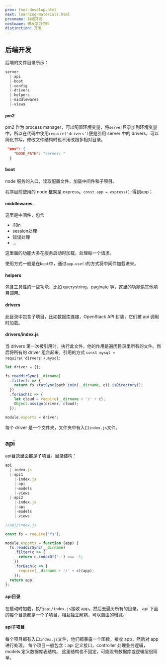```yaml
---
prev: font-develop.html
next: learning-materials.html
prevname: 前端开发
nextname: 研发学习资料
distinction: 开发
---
```

## 后端开发

后端的文件目录所示：

``` javascript
server
  |-api
  |-boot
  |-config
  |-drivers
  |-helpers
  |-middlewares
  |-views
```
#### pm2

pm2 作为 process manager，可以配置环境变量，将`server`目录加到环境变量中，所以在代码中使用`require('drivers')`便是引用 server 中的 drivers，可以简化书写，修改文件结构时也不用改跟多相对目录。

``` json
 "env": {
    "NODE_PATH": "server:."
  }
```
#### boot

node 服务的入口，读取配置文件，加载中间件和子项目。

程序目前使用的 node 框架是 express。`const app = express();`得到app；

#### middlewares

这里是中间件，包含

+ i18n
+ session处理
+ 错误处理
+ ...

这里面的功能大多在服务启动时加载，处理每一个请求。

使用方式一般是在`boot`中，通过`app.use()`的方式将中间件加载进来。

#### helpers

包含工具性的一些功能，比如 querystring，paginate 等，这里的功能供其他项目调用。

#### drivers

此目录中包含子项目，比如数据库连接，OpenStack API 封装，它们被 api 调用时加载。

#### drivers/index.js

当 drivers 第一次被引用时，执行此文件，他的作用是遍历目录里所有的文件。然后将所有的 driver 组合起来，引用的方式 `const mysql = require('dirvers').mysql`;

``` javascript
let driver = {};

fs.readdirSync(__dirname)
  .filter(c => {
    return fs.statSync(path.join(__dirname, c)).isDirectory();
  })
  .forEach(c => {
    let cloud = require(__dirname + '/' + c);
    Object.assign(driver, cloud);
  });

module.exports = driver;
```

每个 driver 是一个文件夹，文件夹中有入口`index.js`文件。

## api

api目录里面都是子项目。目录结构：

``` javascript
api
  |-index.js
  |-api1
    |-index.js
    |-api
    |-models
    |-views
  |-api2
    |-index.js
    |-api
    |-models
    |-views
```

``` javascript
//api/index.js

const fs = require('fs');

module.exports = function (app) {
  fs.readdirSync(__dirname)
    .filter(c => {
      return c.indexOf('.') === -1;
    })
    .forEach(c => {
      require(__dirname + '/' + c)(app);
    });
  return app;
};
```
#### api目录

在启动时加载，执行`api/index.js`接收 app，然后去遍历所有的目录。 api 下面的每个目录都是一个子项目，相互独立解耦，可以自由的增减。

#### api子项目

每个项目都有入口`index.js`文件，他们都暴露一个函数，接收 app，然后对 app 进行处理。 每个项目一般包含：api 定义接口，controller 处理业务逻辑，models 定义数据库表结构。 这里结构也不固定，可能没有数据库或逻辑层很简单。